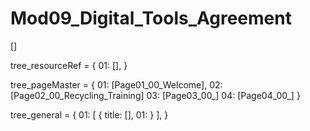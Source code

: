 # Mod09_Digital_Tools_Agreement

[]

tree_resourceRef = {
    01: [],
}


tree_pageMaster = {
    01: [Page01_00_Welcome],
    02: [Page02_00_Recycling_Training]
    03: [Page03_00_]
    04: [Page04_00_]
}


tree_general = {
    01: [
        {
            title: [],
            01: 
        }
    ],
}